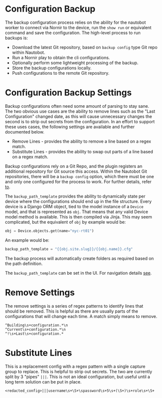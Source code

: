 # Configuration Backup

The backup configuration process relies on the ability for the nautobot worker to connect via Nornir to the device, run the `show run` or equivalent command 
and save the configuration. The high-level process to run backups is:

* Download the latest Git repository, based on `backup config` type Git repo within Nautobot.
* Run a Nornir play to obtain the cli configurations.
* Optionally perform some lightweight processing of the backup.
* Store the backup configurations locally.
* Push configurations to the remote Git repository.

# Configuration Backup Settings

Backup configurations often need some amount of parsing to stay sane. The two obvious use cases are the ability to remove lines such as the "Last 
Configuration" changed date, as this will cause unnecessary changes the second is to strip out secrets from the configuration. In an effort to support these 
uses cases, the following settings are available and further documented below.

* Remove Lines - provides the ability to remove a line based on a regex match.
* Substitute Lines - provides the ability to swap out parts of a line based on a regex match.

Backup configurations rely on a Git Repo, and the plugin registers an additional repository for Git source this access. Within the Nautobot Git 
repositories, there will be a `backup config` option, which there must be one and only one configured for the process to work. For further details, refer 
[to](./navigating-golden.md#git-settings).

The `backup_path_template` provides the ability to dynamically state per device where the configurations should end up in the file structure. Every device is a Django ORM object, tied to the model instance of a `Device` model, and that is represented as `obj`. That means that any valid Device model method is available. This is then compiled via Jinja. This may seem complicated, but the equivalent of `obj` by example would be:

```python
obj = Device.objects.get(name="nyc-rt01")
```

An example would be:
```python
backup_path_template = "{{obj.site.slug}}/{{obj.name}}.cfg"
```

The backup process will automatically create folders as required based on the path definition. 

The `backup_path_template` can be set in the UI.  For navigation details [see](./navigating-golden.md#application-settings).

# Remove Settings

The remove settings is a series of regex patterns to identify lines that should be removed. This is helpful as there are usually parts of the
configurations that will change each time. A match simply means to remove.

```re
^Building\s+configuration.*\n
^Current\s+configuration.*\n
^!\s+Last\s+configuration.*
```

# Substitute Lines

This is a replacement config with a regex pattern with a single capture group to replace. This is helpful to strip out secrets. The two are currently
split by 3 "pipes" `|||`. This is not an ideal configuration, but useful until a long term solution can be put in place.

```re
<redacted_config>|||username\s+\S+\spassword\s+5\s+(\S+)\s+role\s+\S+
```